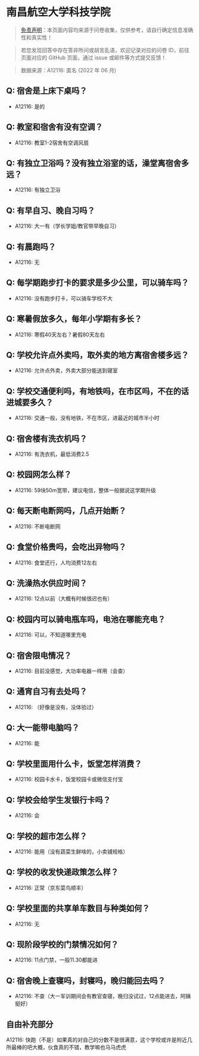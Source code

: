 # 南昌航空大学科技学院

> [免责声明](https://colleges.chat/#_3)：本页面内容均来源于问卷收集，仅供参考，请自行确定信息准确性和真实性！

> 若您发现回答中存在答非所问或胡言乱语，欢迎记录对应的问卷 ID，前往页面对应的 GitHub 页面，通过 issue 或邮件等方式提交反馈！

> 数据来源：A12116: 匿名 (2022 年 06 月)

## Q: 宿舍是上床下桌吗？

- A12116: 是的

## Q: 教室和宿舍有没有空调？

- A12116: 教室1-2宿舍有空调风扇

## Q: 有独立卫浴吗？没有独立浴室的话，澡堂离宿舍多远？

- A12116: 有独立卫浴

## Q: 有早自习、晚自习吗？

- A12116: 大一有（学长学姐/教官带早晚自习）

## Q: 有晨跑吗？

- A12116: 无

## Q: 每学期跑步打卡的要求是多少公里，可以骑车吗？

- A12116: 没有跑步打卡，可以骑车学校不大

## Q: 寒暑假放多久，每年小学期有多长？

- A12116: 寒假40天左右？暑假80天左右

## Q: 学校允许点外卖吗，取外卖的地方离宿舍楼多远？

- A12116: 允许点外卖，外卖大部分能送到寝室

## Q: 学校交通便利吗，有地铁吗，在市区吗，不在的话进城要多久？

- A12116: 交通一般，没有地铁，不在市区，进最近的城市半小时

## Q: 宿舍楼有洗衣机吗？

- A12116: 有洗衣机，最低消费2.5

## Q: 校园网怎么样？

- A12116: 59块50m宽带，建议电信，整体一般据说这学期升级

## Q: 每天断电断网吗，几点开始断？

- A12116: 不断电断网

## Q: 食堂价格贵吗，会吃出异物吗？

- A12116: 食堂还行，人均消费12左右

## Q: 洗澡热水供应时间？

- A12116: 12点以前（大概有时候很迟也有）

## Q: 校园内可以骑电瓶车吗，电池在哪能充电？

- A12116: 可以，不知道哪里充电

## Q: 宿舍限电情况？

- A12116: 目前没感觉，大功率电器一样用（会查）

## Q: 通宵自习有去处吗？

- A12116: （好像是没有，没体验过）

## Q: 大一能带电脑吗？

- A12116: 能

## Q: 学校里面用什么卡，饭堂怎样消费？

- A12116: 校园卡水卡，饭堂校园卡或微信支付宝

## Q: 学校会给学生发银行卡吗？

- A12116: 会

## Q: 学校的超市怎么样？

- A12116: 能用（没有蔬菜生鲜啥的，小卖铺规格）

## Q: 学校的收发快递政策怎么样？

- A12116: 正常（京东菜鸟顺丰）

## Q: 学校里面的共享单车数目与种类如何？

- A12116: 无

## Q: 现阶段学校的门禁情况如何？

- A12116: 11点门禁，一般11.30都能进

## Q: 宿舍晚上查寝吗，封寝吗，晚归能回去吗？

- A12116: 不查（大一军训期间会有教官查寝，晚归没试过，12点能进去，阿姨挺好）

## 自由补充部分

A12116: 快跑（不是）如果真的对自己的分数不是很满意，这个学校或许是附近几所最棒的吧大概，伙食真的不错，教学嘛也马马虎虎